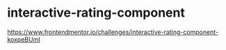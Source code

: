 # interactive-rating-component
https://www.frontendmentor.io/challenges/interactive-rating-component-koxpeBUmI
